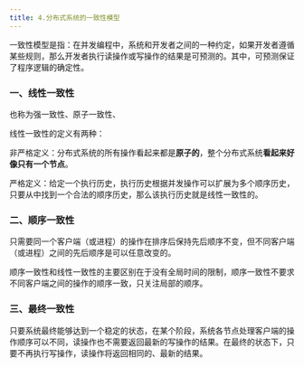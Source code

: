 ```yaml
---
title: 4.分布式系统的一致性模型
---
```


一致性模型是指：在并发编程中，系统和开发者之间的一种约定，如果开发者遵循某些规则，那么开发者执行读操作或写操作的结果是可预测的。其中，可预测保证了程序逻辑的确定性。

### 一、线性一致性

也称为强一致性、原子一致性、

线性一致性的定义有两种：

非严格定义：分布式系统的所有操作看起来都是**原子的**，整个分布式系统**看起来好像只有一个节点**。

严格定义：给定一个执行历史，执行历史根据并发操作可以扩展为多个顺序历史，只要从中找到一个合法的顺序历史，那么该执行历史就是线性一致性的。

### 二、顺序一致性

只需要同一个客户端（或进程）的操作在排序后保持先后顺序不变，但不同客户端（或进程）之间的先后顺序是可以任意改变的。

顺序一致性和线性一致性的主要区别在于没有全局时间的限制，顺序一致性不要求不同客户端之间的操作的顺序一致，只关注局部的顺序。

### 三、最终一致性

只要系统最终能够达到一个稳定的状态，在某个阶段，系统各节点处理客户端的操作顺序可以不同，读操作也不需要返回最新的写操作的结果。在最终的状态下，只要不再执行写操作，读操作将返回相同的、最新的结果。